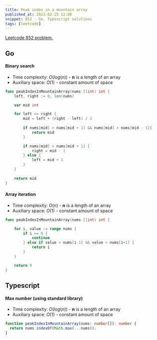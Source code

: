 ```yaml
---
title: Peak index in a mountain array
published_at: 2023-02-25 12:00
snippet: 852 - Go, Typescript solutions
tags: [leetcode]
---
```


[Leetcode 852 problem.](https://leetcode.com/problems/peak-index-in-a-mountain-array/)

## Go

#### Binary search

- Time complexity: $O(log(n))$ - **n** is a length of an array
- Auxiliary space: $O(1)$ - constant amount of space

```go
func peakIndexInMountainArray(nums []int) int {
    left, right := 0, len(nums)

    var mid int

    for left <= right {
        mid = left + (right - left) / 2
        
        if nums[mid] > nums[mid + 1] && nums[mid] > nums[mid - 1]{
            return mid
        }

        if nums[mid] > nums[mid + 1] {
            right = mid - 1
        } else { 
            left = mid + 1
        }
    }
    
    return mid
}
```

#### Array iteration

- Time complexity: $O(n)$ - **n** is a length of an array
- Auxiliary space: $O(1)$ - constant amount of space

```go
func peakIndexInMountainArray(nums []int) int {

	for i, value := range nums {
		if i == 0 {
			continue
		} else if value > nums[i-1] && value > nums[i+1] {
			return i
		}
	}

	return 0
}
```

## Typescript

#### Max number (using standard library)

- Time complexity: $O(log(n))$ - **n** is a length of an array
- Auxiliary space: $O(1)$ - constant amount of space

```typescript
function peakIndexInMountainArray(nums: number[]): number {
  return nums.indexOf(Math.max(...nums));
}
```